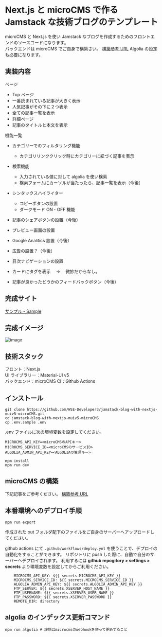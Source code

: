 # Next.js と microCMS で作る Jamstack な技術ブログのテンプレート

microCMS と Next.js を使い Jamstack なブログを作成するためのフロントエンドのソースコードになります。  
バックエンドは microCMS でご自身で構築さい。 [構築参考 URL](https://paths-are.com/archives/1961)
Algolia の設定も必要になります。

## 実装内容

ページ

- Top ページ
- 一番読まれている記事が大きく表示
- 人気記事がその下に２つ表示
- 全ての記事一覧を表示
- 詳細ページ
- 記事のタイトルと本文を表示

機能一覧

- カテゴリーでのフィルタリング機能

  - カテゴリリンククリック時にカテゴリーに紐づく記事を表示

- 検索機能

  - 入力されている値に対して algolia を使い検索
  - 検索フォームにカーソルが当たったら、記事一覧を表示（今後）

- シンタックスハイライター

  - コピーボタンの設置
  - ダークモード ON・OFF 機能

- 記事のシェアボタンの設置（今後）
- プレビュー画面の設置
- Google Analitics 設置（今後）
- 広告の設置？（今後）
- 目次ナビゲーションの設置
- カードにタグを表示　 → 　微妙だからなし。
- 記事が良かったどうかのフィードバックボタン（今後）

## 完成サイト

[サンプル - Sample](https://works.paths-are.com/paths-are-tech-blog-template/)

## 完成イメージ

![image](https://user-images.githubusercontent.com/70325458/131208090-2aff9b74-32f2-4669-9a74-52bd2d727448.png)

## 技術スタック

フロント：Next.js  
UI ライブラリー：Material-UI v5  
バックエンド：microCMS
CI：Github Actions

## インストール

```shell
git clone https://github.com/WSE-Developer3/jamstack-blog-with-nextjs-muiv5-microCMS.git
cd jamstack-blog-with-nextjs-muiv5-microCMS
cp .env.sample .env
```

.env ファイルに次の環境変数を設定してください。

```.env
MICROCMS_API_KEY=<microCMSのAPIキー>
MICROCMS_SERVICE_ID=<microCMSのサービスID>
ALGOLIA_ADMIN_API_KEY=<ALGOLIAの管理キー>
```

```ローカル環境構築
npm install
npm run dev
```

## microCMS の構築

下記記事をご参考ください。
[構築参考 URL](https://paths-are.com/archives/1961)

## 本番環境へのデプロイ手順

```
npm run export
```

作成された out フォルダ配下のファイルをご自身のサーバーへアップロードしてください。

github actions にて
`.github/workflows/deploy.yml` を使うことで、デプロイの自動化をすることができます。
リポジトリに push した際に、自動で自分のサーバーへデプロイされます。
利用するには **github repogitory > settings > secrets** より環境変数を設定してからご利用ください。

```yml:デプロイ自動化に必要な環境変数
    MICROCMS_API_KEY: ${{ secrets.MICROCMS_API_KEY }}
    MICROCMS_SERVICE_ID: ${{ secrets.MICROCMS_SERVICE_ID }}
    ALGOLIA_ADMIN_API_KEY: ${{ secrets.ALGOLIA_ADMIN_API_KEY }}
    FTP_SERVER: ${{ secrets.XSERVER_HOST_NAME }}
    FTP_USERNAME: ${{ secrets.XSERVER_USER_NAME }}
    FTP_PASSWORD: ${{ secrets.XSERVER_PASSWORD }}
    REMOTE_DIR: directory
```

## algolia のインデックス更新コマンド

```shell
npm run algolia # 理想はmicrocmsのwebhookを使って更新すること
```

<!-- ・静的ファイル配信ホスティングサービスをご利用の場合は
out ディレクトリのファイルを本番環境にアップロード
・node.js が入っているサーバーを契約している場合は
各公式サイトを基にデプロイ -->
